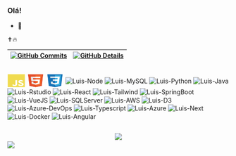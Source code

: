 ### Olá!


- 🌱
 
✝️🔥

 | [![GitHub Commits](http://github-profile-summary-cards.vercel.app/api/cards/productive-time?username=LuisNunesH&theme=dracula&utcOffset=-3)](https://github.com/vn7n24fzkq/github-profile-summary-cards) | [![GitHub Details](http://github-profile-summary-cards.vercel.app/api/cards/profile-details?username=LuisNunesH&theme=dracula)](https://github.com/vn7n24fzkq/github-profile-summary-cards) |  
 | ----------- | ----------- |

<div style="display: inline_block"><br>
  <img align="center" alt="Luis-Js" height="30" width="40" src="https://raw.githubusercontent.com/devicons/devicon/master/icons/javascript/javascript-plain.svg">
  <img align="center" alt="Luis-HTML" height="30" width="40" src="https://raw.githubusercontent.com/devicons/devicon/master/icons/html5/html5-original.svg">
  <img align="center" alt="Luis-CSS" height="30" width="40" src="https://raw.githubusercontent.com/devicons/devicon/master/icons/css3/css3-original.svg">
  <img align="center" alt="Luis-Node" height="30" width="40" src="https://cdn.jsdelivr.net/gh/devicons/devicon/icons/nodejs/nodejs-original.svg" />
  <img align="center" alt="Luis-MySQL" height="30" width="40" src="https://cdn.jsdelivr.net/gh/devicons/devicon/icons/mysql/mysql-original.svg" />
  <img align="center" alt="Luis-Python" height="30" width="40" src="https://cdn.jsdelivr.net/gh/devicons/devicon/icons/python/python-original.svg" />
  <img align="center" alt="Luis-Java" height="30" width="40" src="https://cdn.jsdelivr.net/gh/devicons/devicon/icons/java/java-original-wordmark.svg" />
  <img align="center" alt="Luis-Rstudio" height="30" width="40" src="https://cdn.jsdelivr.net/gh/devicons/devicon/icons/rstudio/rstudio-original.svg" />
  <img align="center" alt="Luis-React" height="30" width="40" src="https://cdn.jsdelivr.net/gh/devicons/devicon/icons/react/react-original.svg" />
  <img align="center" alt="Luis-Tailwind" height="30" width="40" src="https://cdn.jsdelivr.net/gh/devicons/devicon/icons/tailwindcss/tailwindcss-original-wordmark.svg" />
  <img align="center" alt="Luis-SpringBoot" height="30" width="40" src="https://cdn.jsdelivr.net/gh/devicons/devicon/icons/spring/spring-original-wordmark.svg" />
  <img align="center" alt="Luis-VueJS" height="30" width="40" src="https://cdn.jsdelivr.net/gh/devicons/devicon@latest/icons/vuejs/vuejs-original-wordmark.svg" />
  <img align="center" alt="Luis-SQLServer" height="30" width="40" src="https://cdn.jsdelivr.net/gh/devicons/devicon@latest/icons/microsoftsqlserver/microsoftsqlserver-original-wordmark.svg" />
  <img align="center" alt="Luis-AWS" height="30" width="40" src="https://cdn.jsdelivr.net/gh/devicons/devicon@latest/icons/amazonwebservices/amazonwebservices-original-wordmark.svg" />
  <img align="center" alt="Luis-D3" height="30" width="40" src="https://cdn.jsdelivr.net/gh/devicons/devicon@latest/icons/d3js/d3js-original.svg" />
  <img align="center" alt="Luis-Azure-DevOps" height="30" width="40" src="https://cdn.jsdelivr.net/gh/devicons/devicon@latest/icons/azuredevops/azuredevops-original.svg" />
  <img align="center" alt="Luis-Typescript" height="30" width="40" src="https://cdn.jsdelivr.net/gh/devicons/devicon@latest/icons/typescript/typescript-original.svg" />
  <img align="center" alt="Luis-Azure" height="30" width="40" src="https://cdn.jsdelivr.net/gh/devicons/devicon@latest/icons/azure/azure-original-wordmark.svg" />
  <img align="center" alt="Luis-Next" height="30" width="40" src="https://cdn.jsdelivr.net/gh/devicons/devicon@latest/icons/nextjs/nextjs-original-wordmark.svg" />
  <img align="center" alt="Luis-Docker" height="30" width="40" src="https://cdn.jsdelivr.net/gh/devicons/devicon@latest/icons/docker/docker-original-wordmark.svg" />
  <img align="center" alt="Luis-Angular" height="30" width="40" src="https://cdn.jsdelivr.net/gh/devicons/devicon@latest/icons/angularjs/angularjs-plain.svg" />
</div>
  
  ##
  <div align="center" >
     <img src="https://github-profile-trophy.vercel.app/?username=LuisNunesH&row=1&column=6&theme=dracula&margin-w=15&margin-h=15"/>
  </div>
  <div>
   <a href="https://www.linkedin.com/in/luis-henrique-bb954a193/" target="_blank"><img src="https://img.shields.io/badge/-LinkedIn-%230077B5?style=for-the-badge&logo=linkedin&logoColor=white" target="_blank"></a>
  </div>
